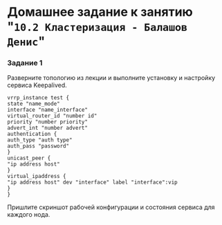 # Домашнее задание к занятию "`10.2 Кластеризация - Балашов Денис`"
   
### Задание 1
Разверните топологию из лекции и выполните установку и настройку сервиса Keepalived.
```
vrrp_instance test {
state "name_mode"
interface "name_interface"
virtual_router_id "number id"
priority "number priority"
advert_int "number advert"
authentication {
auth_type "auth type"
auth_pass "password"
}
unicast_peer {
"ip address host"
}
virtual_ipaddress {
"ip address host" dev "interface" label "interface":vip
}
}
```
Пришлите скриншот рабочей конфигурации и состояния сервиса для каждого нода.


